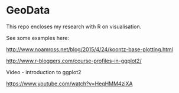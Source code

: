 GeoData
=======

This repo encloses my research with R on visualisation.

See some examples here:

<http://www.noamross.net/blog/2015/4/24/koontz-base-plotting.html>

<http://www.r-bloggers.com/course-profiles-in-ggplot2/>

Video - introduction to ggplot2

<https://www.youtube.com/watch?v=HeqHMM4ziXA>





